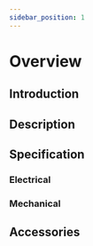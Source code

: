 ```yaml
---
sidebar_position: 1
---
```


# Overview

## Introduction

## Description

## Specification

### Electrical

### Mechanical

## Accessories

